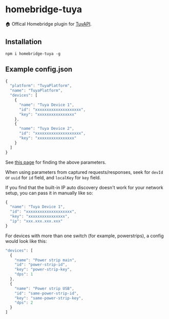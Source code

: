 # homebridge-tuya
🏠 Offical Homebridge plugin for [TuyAPI](https://github.com/codetheweb/tuyapi).

## Installation

```
npm i homebridge-tuya -g
```

## Example config.json

```javascript
{
  "platform": "TuyaPlatform",
  "name": "TuyaPlatform",
  "devices": [
    {
      "name": "Tuya Device 1",
      "id": "xxxxxxxxxxxxxxxxxxxx",
      "key": "xxxxxxxxxxxxxxxx"
    },
    {
      "name": "Tuya Device 2",
      "id": "xxxxxxxxxxxxxxxxxxxx",
      "key": "xxxxxxxxxxxxxxxx"
    }
  ]
}
```

See [this page](https://github.com/codetheweb/tuyapi/blob/master/docs/SETUP.md) for finding the above parameters.

When using parameters from captured requests/responses, seek for `devId` or `uuid` for `id` field, and `localKey` for `key` field.

If you find that the built-in IP auto discovery doesn't work for your network setup, you can pass it in manually like so:
```javascript
{
  "name": "Tuya Device 1",
  "id": "xxxxxxxxxxxxxxxxxxxx",
  "key": "xxxxxxxxxxxxxxxx",
  "ip": "xxx.xxx.xxx.xxx"
}
```

For devices with more than one switch (for example, powerstrips), a config would look like this:
```javascript
"devices": [
  {
    "name": "Power strip main",
    "id": "power-strip-id",
    "key": "power-strip-key",
    "dps": 1
  },
  {
    "name": "Power strip USB",
    "id": "same-power-strip-id",
    "key": "same-power-strip-key",
    "dps": 2
  }
]
```
